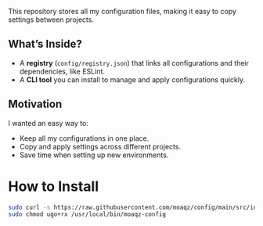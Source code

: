 This repository stores all my configuration files, making it easy to copy settings between projects.

## What’s Inside?

- A **registry** (`config/registry.json`) that links all configurations and their dependencies, like ESLint.
- A **CLI tool** you can install to manage and apply configurations quickly.

## Motivation

I wanted an easy way to:

- Keep all my configurations in one place.
- Copy and apply settings across different projects.
- Save time when setting up new environments.

# How to Install

```sh
sudo curl -s https://raw.githubusercontent.com/moaqz/config/main/src/index.js -o /usr/local/bin/moaqz-config
sudo chmod ugo+rx /usr/local/bin/moaqz-config
```
